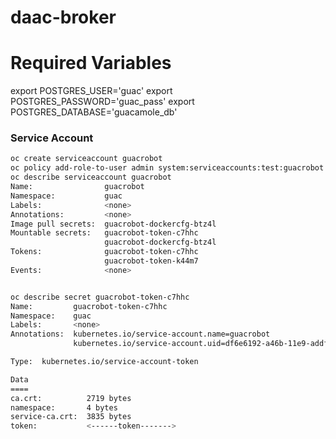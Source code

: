 # daac-broker



# Required Variables

export POSTGRES_USER='guac'
export POSTGRES_PASSWORD='guac_pass'
export POSTGRES_DATABASE='guacamole_db'


### Service Account

```bash
oc create serviceaccount guacrobot
oc policy add-role-to-user admin system:serviceaccounts:test:guacrobot
oc describe serviceaccount guacrobot
Name:                guacrobot
Namespace:           guac
Labels:              <none>
Annotations:         <none>
Image pull secrets:  guacrobot-dockercfg-btz4l
Mountable secrets:   guacrobot-token-c7hhc
                     guacrobot-dockercfg-btz4l
Tokens:              guacrobot-token-c7hhc
                     guacrobot-token-k44m7
Events:              <none>


oc describe secret guacrobot-token-c7hhc
Name:         guacrobot-token-c7hhc
Namespace:    guac
Labels:       <none>
Annotations:  kubernetes.io/service-account.name=guacrobot
              kubernetes.io/service-account.uid=df6e6192-a46b-11e9-addf-025f6b8bf8ee

Type:  kubernetes.io/service-account-token

Data
====
ca.crt:          2719 bytes
namespace:       4 bytes
service-ca.crt:  3835 bytes
token:           <------token------->
```